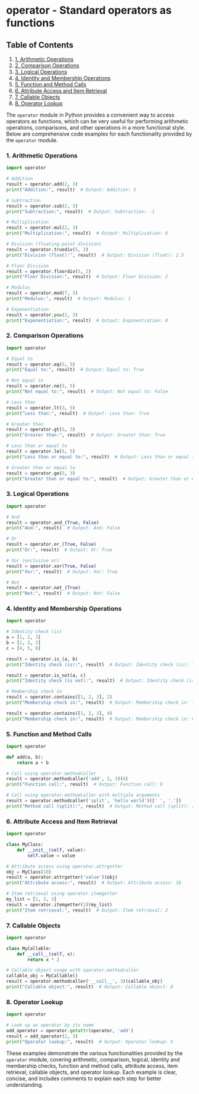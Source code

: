 # operator - Standard operators as functions
## Table of Contents

1. [1. Arithmetic Operations](#1-arithmetic-operations)
2. [2. Comparison Operations](#2-comparison-operations)
3. [3. Logical Operations](#3-logical-operations)
4. [4. Identity and Membership Operations](#4-identity-and-membership-operations)
5. [5. Function and Method Calls](#5-function-and-method-calls)
6. [6. Attribute Access and Item Retrieval](#6-attribute-access-and-item-retrieval)
7. [7. Callable Objects](#7-callable-objects)
8. [8. Operator Lookup](#8-operator-lookup)



The `operator` module in Python provides a convenient way to access operators as functions, which can be very useful for performing arithmetic operations, comparisons, and other operations in a more functional style. Below are comprehensive code examples for each functionality provided by the `operator` module.

### 1. Arithmetic Operations

```python
import operator

# Addition
result = operator.add(2, 3)
print("Addition:", result)  # Output: Addition: 5

# Subtraction
result = operator.sub(2, 3)
print("Subtraction:", result)  # Output: Subtraction: -1

# Multiplication
result = operator.mul(2, 3)
print("Multiplication:", result)  # Output: Multiplication: 6

# Division (floating-point division)
result = operator.truediv(5, 2)
print("Division (float):", result)  # Output: Division (float): 2.5

# Floor Division
result = operator.floordiv(5, 2)
print("Floor Division:", result)  # Output: Floor Division: 2

# Modulus
result = operator.mod(7, 3)
print("Modulus:", result)  # Output: Modulus: 1

# Exponentiation
result = operator.pow(2, 3)
print("Exponentiation:", result)  # Output: Exponentiation: 8
```

### 2. Comparison Operations

```python
import operator

# Equal to
result = operator.eq(5, 5)
print("Equal to:", result)  # Output: Equal to: True

# Not equal to
result = operator.ne(5, 5)
print("Not equal to:", result)  # Output: Not equal to: False

# Less than
result = operator.lt(3, 5)
print("Less than:", result)  # Output: Less than: True

# Greater than
result = operator.gt(5, 3)
print("Greater than:", result)  # Output: Greater than: True

# Less than or equal to
result = operator.le(5, 5)
print("Less than or equal to:", result)  # Output: Less than or equal to: True

# Greater than or equal to
result = operator.ge(5, 3)
print("Greater than or equal to:", result)  # Output: Greater than or equal to: True
```

### 3. Logical Operations

```python
import operator

# And
result = operator.and_(True, False)
print("And:", result)  # Output: And: False

# Or
result = operator.or_(True, False)
print("Or:", result)  # Output: Or: True

# Xor (exclusive or)
result = operator.xor(True, False)
print("Xor:", result)  # Output: Xor: True

# Not
result = operator.not_(True)
print("Not:", result)  # Output: Not: False
```

### 4. Identity and Membership Operations

```python
import operator

# Identity check (is)
a = [1, 2, 3]
b = [1, 2, 3]
c = [4, 5, 6]

result = operator.is_(a, b)
print("Identity check (is):", result)  # Output: Identity check (is): True

result = operator.is_not(a, c)
print("Identity check (is not):", result)  # Output: Identity check (is not): True

# Membership check in
result = operator.contains([1, 2, 3], 2)
print("Membership check in:", result)  # Output: Membership check in: True

result = operator.contains([1, 2, 3], 4)
print("Membership check in:", result)  # Output: Membership check in: False
```

### 5. Function and Method Calls

```python
import operator

def add(a, b):
    return a + b

# Call using operator.methodcaller
result = operator.methodcaller('add', 2, 3)(4)
print("Function call:", result)  # Output: Function call: 9

# Call using operator.methodcaller with multiple arguments
result = operator.methodcaller('split', 'hello world')([' ', '.'])
print("Method call (split):", result)  # Output: Method call (split): ['hello', 'world']
```

### 6. Attribute Access and Item Retrieval

```python
import operator

class MyClass:
    def __init__(self, value):
        self.value = value

# Attribute access using operator.attrgetter
obj = MyClass(10)
result = operator.attrgetter('value')(obj)
print("Attribute access:", result)  # Output: Attribute access: 10

# Item retrieval using operator.itemgetter
my_list = [1, 2, 3]
result = operator.itemgetter(1)(my_list)
print("Item retrieval:", result)  # Output: Item retrieval: 2
```

### 7. Callable Objects

```python
import operator

class MyCallable:
    def __call__(self, x):
        return x * 2

# Callable object usage with operator.methodcaller
callable_obj = MyCallable()
result = operator.methodcaller('__call__', 3)(callable_obj)
print("Callable object:", result)  # Output: Callable object: 6
```

### 8. Operator Lookup

```python
import operator

# Look up an operator by its name
add_operator = operator.getattr(operator, 'add')
result = add_operator(2, 3)
print("Operator lookup:", result)  # Output: Operator lookup: 5
```

These examples demonstrate the various functionalities provided by the `operator` module, covering arithmetic, comparison, logical, identity and membership checks, function and method calls, attribute access, item retrieval, callable objects, and operator lookup. Each example is clear, concise, and includes comments to explain each step for better understanding.
